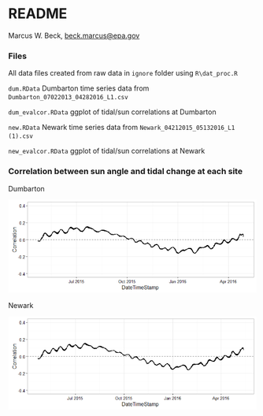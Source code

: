 # README
Marcus W. Beck, beck.marcus@epa.gov  

### Files

All data files created from raw data in `ignore` folder using `R\dat_proc.R`

`dum.RData` Dumbarton time series data from `Dumbarton_07022013_04282016_L1.csv`

`dum_evalcor.RData` ggplot of tidal/sun correlations at Dumbarton

`new.RData` Newark time series data from `Newark_04212015_05132016_L1 (1).csv`

`new_evalcor.RData` ggplot of tidal/sun correlations at Newark



### Correlation between sun angle and tidal change at each site

Dumbarton

![](README_files/figure-html/unnamed-chunk-2-1.png)

Newark

![](README_files/figure-html/unnamed-chunk-3-1.png)
